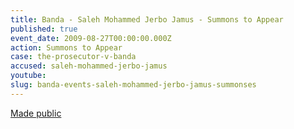 ```yaml
---
title: Banda - Saleh Mohammed Jerbo Jamus - Summons to Appear
published: true
event_date: 2009-08-27T00:00:00.000Z
action: Summons to Appear
case: the-prosecutor-v-banda
accused: saleh-mohammed-jerbo-jamus
youtube:
slug: banda-events-saleh-mohammed-jerbo-jamus-summonses
---
```



[Made public](https://www.icc-cpi.int/Pages/record.aspx?docNo=ICC-02/05-03/09)
